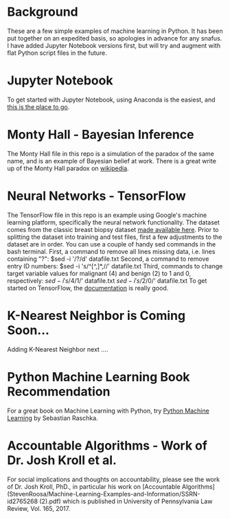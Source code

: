 # Background
These are a few simple examples of machine learning in Python.
It has been put together on an expedited basis, so apologies in advance for any snafus.
I have added Jupyter Notebook versions first, but will try and augment with 
flat Python script files in the future. 

# Jupyter Notebook
To get started with Jupyter Notebook, using Anaconda is the easiest, 
and <a href="http://jupyter.org/install.html">this is the place to go</a>.

# Monty Hall - Bayesian Inference
The Monty Hall file in this repo is a simulation of the paradox of the same name, 
and is an example of Bayesian belief at work.
There is a great write up of the Monty Hall paradox on <a href="https://en.wikipedia.org/wiki/Monty_Hall_problem">wikipedia</a>.

# Neural Networks - TensorFlow
The TensorFlow file in this repo is an example using Google's machine learning platform,
specifically the neural network functionality.  The dataset comes from the classic breast
biopsy dataset <a href="https://archive.ics.uci.edu/ml/machine-learning-databases/breast-cancer-wisconsin/breast-cancer-wisconsin.data">made available here</a>.  Prior to splitting the dataset into training and test
files, first a few adjustments to the dataset are in order. You can use a couple of handy 
sed commands in the bash terminal.
First, a command to remove all lines missing data, i.e. lines containing "?":
$sed -i '/?/d' datafile.txt
Second, a command to remove entry ID numbers:
$sed -i 's/^[^,]*,//' datafile.txt
Third, commands to change target variable values for malignant (4) and benign (2) to 1 and 0, respectively:
$sed -i 's/4$/1/' datafile.txt
$sed -i 's/2$/0/' datafile.txt
To get started on TensorFlow, the <a href="https://www.tensorflow.org/get_started/os_setup">documentation</a> is really good.

# K-Nearest Neighbor is Coming Soon...
Adding K-Nearest Neighbor next ....

# Python Machine Learning Book Recommendation
For a great book on Machine Learning with Python, try <a href="https://www.amazon.com/Python-Machine-Learning-Sebastian-Raschka/dp/1783555130/">Python Machine Learning</a> by Sebastian Raschka.

# Accountable Algorithms - Work of Dr. Josh Kroll et al.
For social implications and thoughts on accountability, 
please see the work of Dr. Josh Kroll, PhD., in particular his work on 
[Accountable Algorithms](StevenRoosa/Machine-Learning-Examples-and-Information/SSRN-id2765268 (2).pdf) which is published in University of Pennsylvania Law Review, Vol. 165, 2017. 
